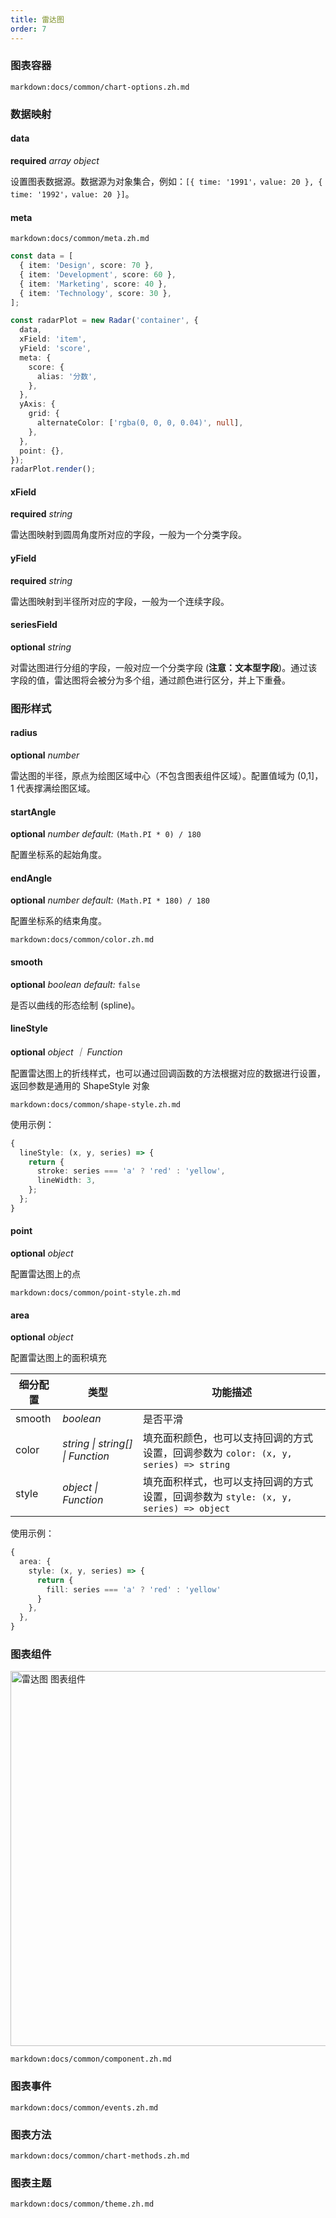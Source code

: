 ```yaml
---
title: 雷达图
order: 7
---
```


### 图表容器

`markdown:docs/common/chart-options.zh.md`

### 数据映射

#### data

<description>**required** _array object_</description>

设置图表数据源。数据源为对象集合，例如：`[{ time: '1991'，value: 20 }, { time: '1992'，value: 20 }]`。

#### meta

`markdown:docs/common/meta.zh.md`

```ts
const data = [
  { item: 'Design', score: 70 },
  { item: 'Development', score: 60 },
  { item: 'Marketing', score: 40 },
  { item: 'Technology', score: 30 },
];

const radarPlot = new Radar('container', {
  data,
  xField: 'item',
  yField: 'score',
  meta: {
    score: {
      alias: '分数',
    },
  },
  yAxis: {
    grid: {
      alternateColor: ['rgba(0, 0, 0, 0.04)', null],
    },
  },
  point: {},
});
radarPlot.render();
```

#### xField

<description>**required** _string_</description>

雷达图映射到圆周角度所对应的字段，一般为一个分类字段。

#### yField

<description>**required** _string_</description>

雷达图映射到半径所对应的字段，一般为一个连续字段。

#### seriesField

<description>**optional** _string_</description>

对雷达图进行分组的字段，一般对应一个分类字段 (**注意：文本型字段**)。通过该字段的值，雷达图将会被分为多个组，通过颜色进行区分，并上下重叠。

### 图形样式

#### radius

<description>**optional** _number_</description>

雷达图的半径，原点为绘图区域中心（不包含图表组件区域）。配置值域为 (0,1]，1 代表撑满绘图区域。

#### startAngle

<description>**optional** _number_ _default:_ `(Math.PI * 0) / 180`</description>

配置坐标系的起始角度。

#### endAngle

<description>**optional** _number_ _default:_ `(Math.PI * 180) / 180`</description>

配置坐标系的结束角度。

`markdown:docs/common/color.zh.md`

#### smooth

<description>**optional** _boolean_ _default:_ `false`</description>

是否以曲线的形态绘制 (spline)。

#### lineStyle

<description>**optional** _object ｜ Function_</description>

配置雷达图上的折线样式，也可以通过回调函数的方法根据对应的数据进行设置，返回参数是通用的 ShapeStyle 对象

`markdown:docs/common/shape-style.zh.md`

使用示例：

```ts
{
  lineStyle: (x, y, series) => {
    return {
      stroke: series === 'a' ? 'red' : 'yellow',
      lineWidth: 3,
    };
  };
}
```

#### point

<description>**optional** _object_</description>

配置雷达图上的点

`markdown:docs/common/point-style.zh.md`

#### area

<description>**optional** _object_</description>

配置雷达图上的面积填充

| 细分配置 | 类型      | 功能描述   |
| -------- | --------- | ---------- |
| smooth   | _boolean_ | 是否平滑   |
| color    | _string \| string[] \| Function_ | 填充面积颜色，也可以支持回调的方式设置，回调参数为 `color: (x, y, series) => string` |
| style    | _object \| Function_ | 填充面积样式，也可以支持回调的方式设置，回调参数为 `style: (x, y, series) => object` |

使用示例：

```ts
{
  area: {
    style: (x, y, series) => {
      return {
        fill: series === 'a' ? 'red' : 'yellow'
      }
    },
  },
}
```

### 图表组件

<img src="https://gw.alipayobjects.com/mdn/rms_d314dd/afts/img/A*KnguSICzqXEAAAAAAAAAAAAAARQnAQ" alt="雷达图 图表组件" width="600">

`markdown:docs/common/component.zh.md`

### 图表事件

`markdown:docs/common/events.zh.md`

### 图表方法

`markdown:docs/common/chart-methods.zh.md`

### 图表主题

`markdown:docs/common/theme.zh.md`
